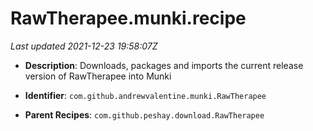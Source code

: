 # RawTherapee.munki.recipe

_Last updated 2021-12-23 19:58:07Z_

- **Description**: Downloads, packages and imports the current release version of RawTherapee into Munki

- **Identifier**: `com.github.andrewvalentine.munki.RawTherapee`

- **Parent Recipes**: `com.github.peshay.download.RawTherapee`